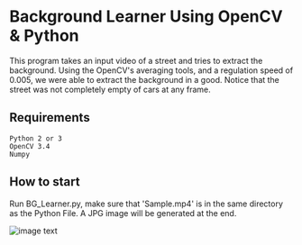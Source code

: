 # Background Learner Using OpenCV & Python


This program takes an input video of a street and tries to extract the background. Using the OpenCV's averaging tools, and a regulation speed of 0.005, we were able to extract the background in a good. Notice that the street was not completely empty of cars at any frame.

## Requirements
`Python 2 or 3`\
`OpenCV 3.4`\
`Numpy`

## How to start
Run BG_Learner.py, make sure that 'Sample.mp4' is in the same directory as the Python File. A JPG image will be generated at the end.

![image text](https://github.com/engakob/OpenCV-Background-Extractor/tree/master/Media/FastGIF.gif)